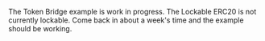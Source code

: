 The Token Bridge example is work in progress. 
The Lockable ERC20 is not currently lockable. 
Come back in about a week's time and the example 
should be working.